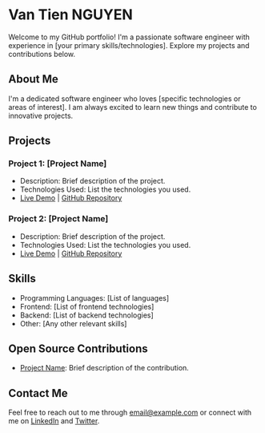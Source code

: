 # Van Tien NGUYEN

Welcome to my GitHub portfolio! I'm a passionate software engineer with experience in [your primary skills/technologies]. Explore my projects and contributions below.

## About Me

I'm a dedicated software engineer who loves [specific technologies or areas of interest]. I am always excited to learn new things and contribute to innovative projects.

## Projects

### Project 1: [Project Name]

- Description: Brief description of the project.
- Technologies Used: List the technologies you used.
- [Live Demo](link-to-live-demo) | [GitHub Repository](link-to-github-repo)

### Project 2: [Project Name]

- Description: Brief description of the project.
- Technologies Used: List the technologies you used.
- [Live Demo](link-to-live-demo) | [GitHub Repository](link-to-github-repo)

<!-- Add more projects as needed -->

## Skills

- Programming Languages: [List of languages]
- Frontend: [List of frontend technologies]
- Backend: [List of backend technologies]
- Other: [Any other relevant skills]

## Open Source Contributions

- [Project Name](link-to-contribution): Brief description of the contribution.

## Contact Me

Feel free to reach out to me through [email@example.com](mailto:email@example.com) or connect with me on [LinkedIn](https://www.linkedin.com/in/yourusername/) and [Twitter](https://twitter.com/yourusername).
